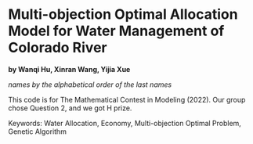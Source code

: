 # Multi-objection Optimal Allocation Model for Water Management of Colorado River
**by Wanqi Hu, Xinran Wang, Yijia Xue**

*names by the alphabetical order of the last names*

This code is for The Mathematical Contest in Modeling (2022). Our group chose Question 2, and we got H prize.

Keywords: Water Allocation, Economy, Multi-objection Optimal Problem, Genetic Algorithm
